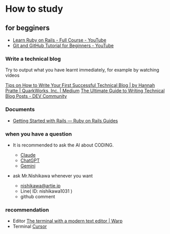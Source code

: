 # How to study

## for begginers
* [Learn Ruby on Rails \- Full Course \- YouTube](https://www.youtube.com/watch?v=fmyvWz5TUWg)
* [Git and GitHub Tutorial for Beginners \- YouTube](https://www.youtube.com/watch?v=tRZGeaHPoaw)

### Write a technical blog
Try to output what you have learnt immediately, for example by watching videos

[Tips on How to Write Your First Successful Technical Blog \| by Hannah Pratte \| QuarkWorks, Inc\. \| Medium](https://medium.com/quark-works/tips-on-how-to-write-your-first-successful-technical-blog-4cb65e5b4ce4)
[The Ultimate Guide to Writing Technical Blog Posts \- DEV Community](https://dev.to/blackgirlbytes/the-ultimate-guide-to-writing-technical-blog-posts-5464)


### Documents
* [Getting Started with Rails — Ruby on Rails Guides](https://guides.rubyonrails.org/getting_started.html)

### when you have a question
* It is recommended to ask the AI about CODING.
  * [Claude](https://claude.ai/new)
  * [ChatGPT](https://chatgpt.com/)
  * [Gemini](https://gemini.google.com/app)

* ask Mr.Nishikawa whenever you want 
  * nishikawa@artie.jp
  * Line( ID: nishikawa1031 )
  * github comment

### recommendation
* Editor
[The terminal with a modern text editor \| Warp](https://www.warp.dev/text-editor)
* Terminal
[Cursor](https://www.cursor.com/)
